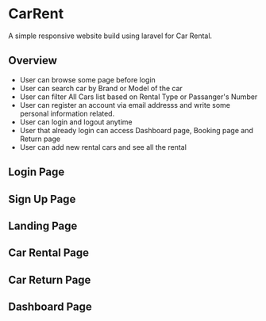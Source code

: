 # CarRent

A simple responsive website build using laravel for Car Rental.

## Overview

- User can browse some page before login
- User can search car by Brand or Model of the car
- User can filter All Cars list based on Rental Type or Passanger's Number
- User can register an account via email addresss and write some personal information related.
- User can login and logout anytime
- User that already login can access Dashboard page, Booking page and Return page
- User can add new rental cars and see all the rental

## Login Page

## Sign Up Page

## Landing Page

## Car Rental Page

## Car Return Page

## Dashboard Page
